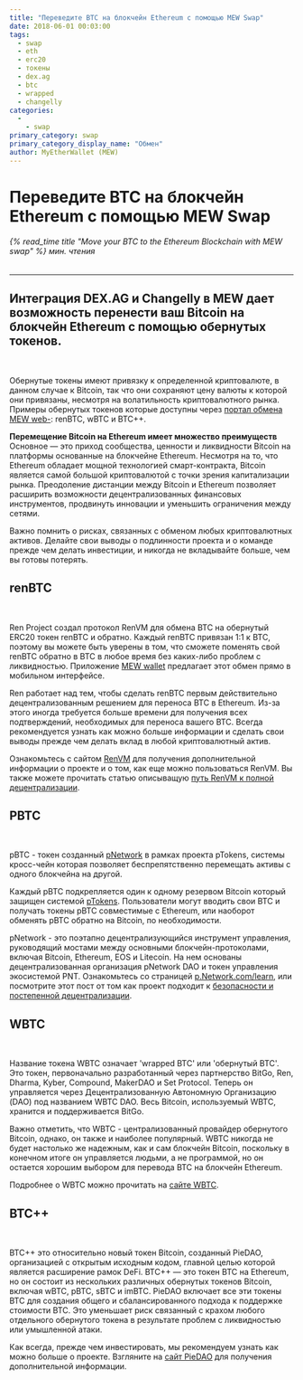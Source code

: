 ```yaml
---
title: "Переведите BTC на блокчейн Ethereum с помощью MEW Swap"
date: 2018-06-01 00:03:00
tags:
  - swap
  - eth
  - erc20
  - токены
  - dex.ag
  - btc
  - wrapped
  - changelly
categories:
  - 
    - swap
primary_category: swap
primary_category_display_name: "Обмен"
author: MyEtherWallet (MEW)
---
```


# **Переведите BTC на блокчейн Ethereum с помощью MEW Swap**

###### {% read_time title "Move your BTC to the Ethereum Blockchain with MEW swap" %} мин. чтения

* * *

## **Интеграция DEX.AG и Changelly в MEW дает возможность перенести ваш Bitcoin на блокчейн Ethereum с помощью обернутых токенов.**

<br>

Обернутые токены имеют привязку к определенной криптовалюте, в данном случае к Bitcoin, так что они сохраняют цену валюты к которой они привязаны, несмотря на волатильность криптовалютного рынка. Примеры обернутых токенов которые доступны через [портал обмена MEW web-][swap]: renBTC, wBTC и BTC++.

**Перемещение Bitcoin на Ethereum имеет множество преимуществ** Основное — это приход сообщества, ценности и ликвидности Bitcoin на платформы основанные на блокчейне Ethereum. Несмотря на то, что Ethereum обладает мощной технологией смарт-контракта, Bitcoin является самой большой криптовалютой с точки зрения капитализации рынка. Преодоление дистанции между Bitcoin и Ethereum позволяет расширить возможности децентрализованных финансовых инструментов, продвинуть инновации и уменьшить ограничения между сетями.

Важно помнить о рисках, связанных с обменом любых криптовалютных активов. Делайте свои выводы о подлинности проекта и о команде прежде чем делать инвестиции, и никогда не вкладывайте больше, чем вы готовы потерять.

## **renBTC**

<br>

Ren Project создал протокол RenVM для обмена BTC на обернутый ERC20 токен renBTC и обратно. Каждый renBTC привязан 1:1 к BTC, поэтому вы можете быть уверены в том, что сможете поменять свой renBTC обратно в BTC в любое время без каких-либо проблем с ликвидностью. Приложение [MEW wallet][mw] предлагает этот обмен прямо в мобильном интерфейсе.

Ren работает над тем, чтобы сделать renBTC первым действительно децентрализованным решением для переноса BTC в Ethereum. Из-за этого иногда требуется больше времени для получения всех подтверждений, необходимых для переноса вашего BTC. Всегда рекомендуется узнать как можно больше информации и сделать свои выводы прежде чем делать вклад в любой криптовалютный актив.

Ознакомьтесь с сайтом [RenVM][ren] для получения дополнительной информации о проекте и о том, как еще можно пользоваться RenVM. Вы также можете прочитать статью описыващую [путь RenVM к полной децентрализации][renmap].

## **PBTC**

<br>

pBTC - токен созданный [pNetwork][pn] в рамках проекта pTokens, системы кросс-чейн которая позволяет беспрепятственно перемещать активы с одного блокчейна на другой.

Каждый pBTC подкрепляется один к одному резервом Bitcoin который защищен системой [pTokens][pt]. Пользователи могут вводить свои BTC и получать токены pBTC совместимые с Ethereum, или наоборот обменять pBTC обратно на Bitcoin, по необходимости.

pNetwork - это поэтапно децентрализующийся инструмент управления, руководящий мостами между основными блокчейн-протоколами, включая Bitcoin, Ethereum, EOS и Litecoin. На нем основаны децентрализованная организация pNetwork DAO и токен управления экосистемой PNT. Ознакомьтесь со страницей [p.Network.com/learn][pl], или посмотрите этот пост от том как проект подходит к [безопасности и постепенной децентрализации][pm].

## **WBTC**

<br>

Название токена WBTC означает 'wrapped BTC' или 'обернутый BTC'. Это токен, первоначально разработанный через партнерство BitGo, Ren, Dharma, Kyber, Compound, MakerDAO и Set Protocol. Теперь он управляется через Децентрализованную Автономную Организацию (DAO) под названием WBTC DAO. Весь Bitcoin, используемый WBTC, хранится и поддерживается BitGo.

Важно отметить, что WBTC - централизованный провайдер обернутого Bitcoin, однако, он также и наиболее популярный. WBTC никогда не будет настолько же надежным, как и сам блокчейн Bitcoin, поскольку в конечном итоге он управляется людьми, а не программой, но он остается хорошим выбором для перевода BTC на блокчейн Ethereum.

Подробнее о WBTC можно прочитать на [сайте WBTC][wbtc].

## **BTC++**

<br>

BTC++ это относительно новый токен Bitcoin, созданный PieDAO, организацией с открытым исходным кодом, главной целью которой является расширение рамок DeFi. BTC++ — это токен BTC на Ethereum, но он состоит из нескольких различных обернутых токенов Bitcoin, включая wBTC, pBTC, sBTC и imBTC. PieDAO включает все эти токены BTC для создания общего и сбалансированного подхода к поддержке стоимости BTC. Это уменьшает риск связанный с крахом любого отдельного обернутого токена в результате проблем с ликвидностью или умышленной атаки.

Как всегда, прежде чем инвестировать, мы рекомендуем узнать как можно больше о проекте. Взгляните на [сайт PieDAO][pdao] для получения дополнительной информации.

[mw]: /@@@@@@/mewwallet/ren_mw/

[ren]: https://renproject.io/renvm

[renmap]: https://medium.com/renproject/renvm-and-the-road-to-decentralisation-72213c3bee3a

[wbtc]: https://wbtc.network/

[pdao]: https://pools.piedao.org/

[swap]: /@@@@@@/swap/swapping-via-kyber-bity-changelly/

[pn]: https://p.network/

[pt]: https://dapp.ptokens.io/

[pl]: https://p.network/learn

[pm]: https://medium.com/pnetwork/pnetwork-dawn-introducing-pnetwork-nodes-97fd502aceca

